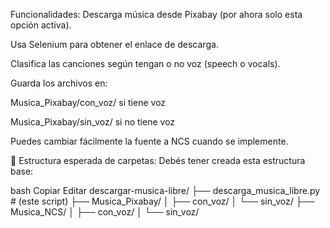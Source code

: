 Funcionalidades:
Descarga música desde Pixabay (por ahora solo esta opción activa).

Usa Selenium para obtener el enlace de descarga.

Clasifica las canciones según tengan o no voz (speech o vocals).

Guarda los archivos en:

Musica_Pixabay/con_voz/ si tiene voz

Musica_Pixabay/sin_voz/ si no tiene voz

Puedes cambiar fácilmente la fuente a NCS cuando se implemente.

📁 Estructura esperada de carpetas:
Debés tener creada esta estructura base:

bash
Copiar
Editar
descargar-musica-libre/
├── descarga_musica_libre.py  # (este script)
├── Musica_Pixabay/
│   ├── con_voz/
│   └── sin_voz/
├── Musica_NCS/
│   ├── con_voz/
│   └── sin_voz/